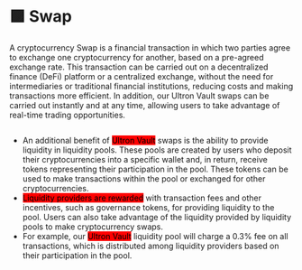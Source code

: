 # 🟪 Swap

A cryptocurrency Swap is a financial transaction in which two parties agree to exchange one cryptocurrency for another, based on a pre-agreed exchange rate. This transaction can be carried out on a decentralized finance (DeFi) platform or a centralized exchange, without the need for intermediaries or traditional financial institutions, reducing costs and making transactions more efficient. In addition, our Ultron Vault swaps can be carried out instantly and at any time, allowing users to take advantage of real-time trading opportunities.

<figure><img src="../.gitbook/assets/Captura de Tela 2023-03-31 às 17.05.58.png" alt=""><figcaption></figcaption></figure>

* An additional benefit of <mark style="background-color:red;">Ultron Vault</mark> swaps is the ability to provide liquidity in liquidity pools. These pools are created by users who deposit their cryptocurrencies into a specific wallet and, in return, receive tokens representing their participation in the pool. These tokens can be used to make transactions within the pool or exchanged for other cryptocurrencies.
* <mark style="background-color:red;">Liquidity providers are rewarded</mark> with transaction fees and other incentives, such as governance tokens, for providing liquidity to the pool. Users can also take advantage of the liquidity provided by liquidity pools to make cryptocurrency swaps.
* For example, our <mark style="background-color:red;">Ultron Vault</mark> liquidity pool will charge a 0.3% fee on all transactions, which is distributed among liquidity providers based on their participation in the pool.

<figure><img src="../.gitbook/assets/Captura de Tela 2023-03-31 às 17.07.04.png" alt=""><figcaption></figcaption></figure>
